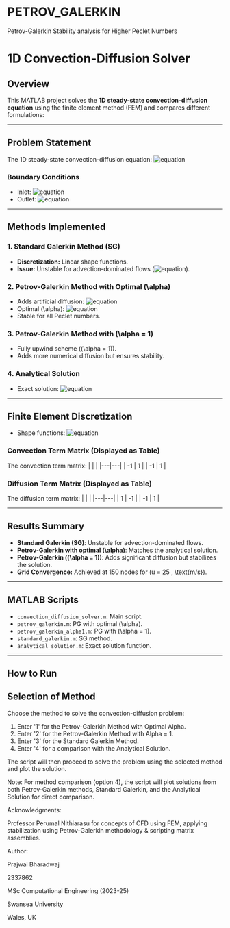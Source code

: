 # PETROV_GALERKIN
 Petrov-Galerkin Stability analysis for Higher Peclet Numbers

# **1D Convection-Diffusion Solver**

## **Overview**
This MATLAB project solves the **1D steady-state convection-diffusion equation** using the finite element method (FEM) and compares different formulations:

---

## **Problem Statement**
The 1D steady-state convection-diffusion equation:
![equation](https://latex.codecogs.com/svg.image?\color{White}u\frac{\partial\phi}{\partial{x}}-k\frac{\partial^2\phi}{\partial{x}^2}=0)

### **Boundary Conditions**
- Inlet: ![equation](https://latex.codecogs.com/svg.image?\color{White}\phi(0)=1)
- Outlet: ![equation](https://latex.codecogs.com/svg.image?\color{White}\phi(L)=0)

---

## **Methods Implemented**

### 1. **Standard Galerkin Method (SG)**
- **Discretization:** Linear shape functions.
- **Issue:** Unstable for advection-dominated flows (![equation](https://latex.codecogs.com/svg.image?\color{White}Pe>1)).

### 2. **Petrov-Galerkin Method with Optimal \(\alpha\)**
- Adds artificial diffusion:
  ![equation](https://latex.codecogs.com/svg.image?\color{White}k_b=\frac{\alpha%20u%20h}{2})
- Optimal \(\alpha\):
  ![equation](https://latex.codecogs.com/svg.image?\color{White}\alpha_{\text{opt}}=\coth(Pe)-\frac{1}{Pe})
- Stable for all Peclet numbers.

### 3. **Petrov-Galerkin Method with \(\alpha = 1\)**
- Fully upwind scheme (\(\alpha = 1\)).
- Adds more numerical diffusion but ensures stability.

### 4. **Analytical Solution**
- Exact solution:
  ![equation](https://latex.codecogs.com/svg.image?\color{White}\phi(x)=\frac{e^{\frac{ux}{k}}-e^{\frac{uL}{k}}}{1-e^{\frac{uL}{k}}})

---

## **Finite Element Discretization**
- Shape functions:
  ![equation](https://latex.codecogs.com/svg.image?\color{White}N_1=1-\frac{x}{l},\quad%20N_2=\frac{x}{l})

### **Convection Term Matrix (Displayed as Table)**
The convection term matrix:
|   |   |
|---|---|
| -1 |  1 |
| -1 |  1 |

### **Diffusion Term Matrix (Displayed as Table)**
The diffusion term matrix:
|   |   |
|---|---|
|  1 | -1 |
| -1 |  1 |

---

## **Results Summary**
- **Standard Galerkin (SG)**: Unstable for advection-dominated flows.
- **Petrov-Galerkin with optimal \(\alpha\)**: Matches the analytical solution.
- **Petrov-Galerkin (\(\alpha = 1\))**: Adds significant diffusion but stabilizes the solution.
- **Grid Convergence:** Achieved at 150 nodes for \(u = 25 \, \text{m/s}\).

---

## **MATLAB Scripts**
- `convection_diffusion_solver.m`: Main script.
- `petrov_galerkin.m`: PG with optimal \(\alpha\).
- `petrov_galerkin_alpha1.m`: PG with \(\alpha = 1\).
- `standard_galerkin.m`: SG method.
- `analytical_solution.m`: Exact solution function.

---

## **How to Run**
Selection of Method
--------------------------------------------------------------------------------------------------------------
Choose the method to solve the convection-diffusion problem:
1. Enter '1' for the Petrov-Galerkin Method with Optimal Alpha.
2. Enter '2' for the Petrov-Galerkin Method with Alpha = 1.
3. Enter '3' for the Standard Galerkin Method.
4. Enter '4' for a comparison with the Analytical Solution.

The script will then proceed to solve the problem using the selected method and plot the solution.

Note: For method comparison (option 4), the script will plot solutions from both Petrov-Galerkin methods, Standard Galerkin, and the Analytical Solution for direct comparison.

Acknowledgments:

Professor Perumal Nithiarasu for concepts of CFD using FEM, applying stabilization using Petrov-Galerkin methodology & scripting matrix assemblies.

Author:

Prajwal Bharadwaj

2337862

MSc Computational Engineering (2023-25)

Swansea University

Wales, UK


